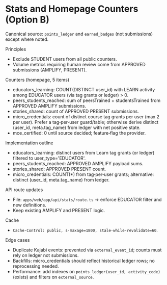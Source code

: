 # Stats and Homepage Counters (Option B)

Canonical source: `points_ledger` and `earned_badges` (not submissions) except where noted.

Principles

- Exclude STUDENT users from all public counters.
- Volume metrics requiring human review come from APPROVED submissions (AMPLIFY, PRESENT).

Counters (homepage, 5 items)

- educators_learning: COUNT(DISTINCT user_id) with LEARN activity among EDUCATOR users (via tag grants or ledger) > 0.
- peers_students_reached: sum of peersTrained + studentsTrained from APPROVED AMPLIFY submissions.
- stories_shared: count of APPROVED PRESENT submissions.
- micro_credentials: count of distinct course tag grants per user (max 2 per user). Prefer a tag‑per‑user guard/table; otherwise derive distinct (user_id, meta.tag_name) from ledger with net positive state.
- mce_certified: 0 until source decided; feature‑flag the provider.

Implementation outline

- educators_learning: distinct users from Learn tag grants (or ledger) filtered to user_type='EDUCATOR'.
- peers_students_reached: APPROVED AMPLIFY payload sums.
- stories_shared: APPROVED PRESENT count.
- micro_credentials: COUNT(\*) from tag‑per‑user grants; alternative: distinct (user_id, meta.tag_name) from ledger.

API route updates

- File: `apps/web/app/api/stats/route.ts` → enforce EDUCATOR filter and new definitions.
- Keep existing AMPLIFY and PRESENT logic.

Cache

- `Cache-Control: public, s-maxage=1800, stale-while-revalidate=60`.

Edge cases

- Duplicate Kajabi events: prevented via `external_event_id`; counts must rely on ledger not submissions.
- Backfills: micro_credentials should reflect historical ledger rows; no reprocessing needed.
- Performance: add indexes on `points_ledger(user_id, activity_code)` (exists) and filters on `external_source`.
